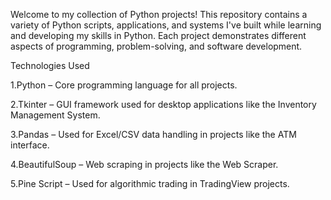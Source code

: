 Welcome to my collection of Python projects! This repository contains a variety of Python scripts, applications, and systems I've built while learning and developing my skills in Python. Each project demonstrates different aspects of programming, problem-solving, and software development.


Technologies Used

1.Python – Core programming language for all projects.

2.Tkinter – GUI framework used for desktop applications like the Inventory Management System.

3.Pandas – Used for Excel/CSV data handling in projects like the ATM interface.

4.BeautifulSoup – Web scraping in projects like the Web Scraper.

5.Pine Script – Used for algorithmic trading in TradingView projects.

